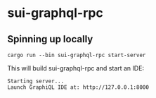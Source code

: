 # sui-graphql-rpc

## Spinning up locally

```
cargo run --bin sui-graphql-rpc start-server
```

This will build sui-graphql-rpc and start an IDE:

```
Starting server...
Launch GraphiQL IDE at: http://127.0.0.1:8000
```
